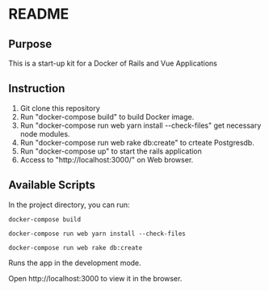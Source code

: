 # README

## Purpose

This is a start-up kit for a  Docker of Rails and Vue Applications

## Instruction
1. Git clone this repository
2. Run "docker-compose build" to build Docker image.
3. Run "docker-compose run web yarn install --check-files" get necessary node modules.
4. Run "docker-compose run web rake db:create" to crteate Postgresdb.
5. Run "docker-compose up" to start the rails application
6. Access to "http://localhost:3000/" on Web browser.

## Available Scripts

In the project directory, you can run:

```
docker-compose build

docker-compose run web yarn install --check-files

docker-compose run web rake db:create
```

Runs the app in the development mode.

Open http://localhost:3000 to view it in the browser.
